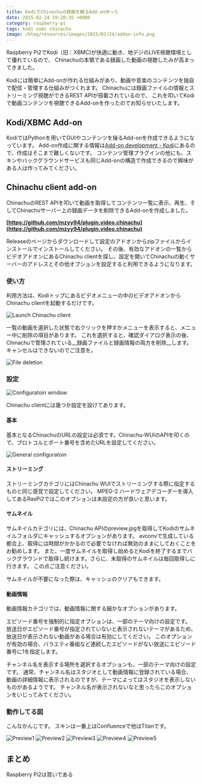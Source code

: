 ```yaml
---
title: KodiでChinachuの録画を観るAdd-on作った
date: 2015-02-24 19:28:35 +0900
category: raspberry-pi
tags: kodi osmc chinachu
image: /blog/resources/images/2015/02/24/addon-info.png
---
```


Raspberry Pi2でKodi（旧：XBMC)が快適に動き、地デジのLIVE視聴環境として優れているので、
Chinachuの本領である録画した動画の視聴したみが高まってきました。

Kodiには簡単にAdd-onが作れる仕組みがあり、動画や音楽のコンテンツを独自で配信・管理する仕組みがつくれます。
Chinachuには録画ファイルの情報とストリーミング視聴ができるREST APIが搭載されているので、
これを叩いてKodiで動画コンテンツを視聴できるAdd-onを作ったのでお知らせいたします。

<!-- more -->

## Kodi/XBMC Add-on

KodiではPythonを用いてGUIやコンテンツを操るAdd-onを作成できるようになっています。
Add-on作成に関する情報は[Add-on development - Kodi](http://kodi.wiki/view/Add-on_development)にあるので、作成はそこまで難しくないです。
コンテンツ管理プラグインの他にも、スキンやバックグラウンドサービスも同じAdd-onの構造で作成できるので興味がある人は作ってみてください。

## Chinachu client add-on

ChinachuのREST APIを叩いて動画を取得してコンテンツ一覧に表示、再生、そしてChinachuサーバー上の録画データを削除できるAdd-onを作成しました。

__[https://github.com/mzyy94/plugin.video.chinachu](https://github.com/mzyy94/plugin.video.chinachu)__


Releaseのページからダウンロードして設定のアドオンからzipファイルからインストールでインストールしてください。
その後、有効なアドオンの一覧からビデオアドオンにあるChinachu clientを探し、設定を開いてChinachuの動くサーバーのアドレスとその他オプションを設定すると利用できるようになります。

### 使い方
利用方法は、Kodiトップにあるビデオメニューの中のビデオアドオンからChinachu clientを起動するだけです。

![Launch Chinachu client](/blog/resources/images/2015/02/24/launch-chinachu-client.png)

一覧の動画を選択した状態で右クリックを押すかメニューを表示すると、メニュー中に削除の項目があります。
これを選択すると、確認ダイアログ表示の後、Chinachuで管理されている__録画ファイルと録画情報の両方を削除__します。
キャンセルはできないのでご注意を。

![File deletion](/blog/resources/images/2015/02/24/deletion-dialog.png)

### 設定

![Configuratoin window](/blog/resources/images/2015/02/24/configuration-window.png)


Chinachu clientには幾つか設定を設けてあります。

#### 基本
基本となるChinachuのURLの設定は必須です。Chinachu-WUIのAPIを叩くので、プロトコルとポート番号を含めたURLを設定してください。

![General configuratoin](/blog/resources/images/2015/02/24/general-configuration.png)

#### ストリーミング
ストリーミングカテゴリにはChinachu WUIでストリーミングする際に指定するものと同じ感覚で設定してください。
MPEG-2 ハードウェアデコーダーを導入してあるRasPi2ではこのオプションは未設定の方が良いと思います。

#### サムネイル
サムネイルカテゴリには、Chinachu APIのpreview.jpgを取得してKodiのサムネイルフォルダにキャッシュするオプションがあります。
avconvで生成している都合上、取得には時間がかかるので必要でなければ無効のままにしておくことをお勧めします。
また、一度サムネイルを取得し始めるとKodiを終了するまでバックグラウンドで取得し続けます。さらに、未取得のサムネイルは毎回取得しに行きます。
この点ご注意ください。

サムネイルが不要になった際は、キャッシュのクリアもできます。

#### 動画情報
動画情報カテゴリでは、動画情報に関する細かなオプションがあります。

エピソード番号を強制的に指定オプションは、一部のテーマ向けの設定です。
放送日がエピソード番号が指定されていないと表示されないテーマがあるため、放送日が表示されない動画がある場合は有効にしてください。
このオプションが有効の場合、バラエティ番組など連続したエピソードがない放送にエピソード番号に1を指定します。

チャンネル名を表示する場所を選択するオプションも、一部のテーマ向けの設定です。
通常、チャンネル名はスタジオとして動画情報に登録されている場合、動画の詳細情報に表示されるのですが、テーマによってはスタジオを表示しないものがあるようです。
チャンネル名が表示されないなと思ったらこのオプションをいじってみてください。


### 動作してる図
こんなかんじです。
スキンは一番上はConfluenceで他はTitanです。

![Preview1](/blog/resources/images/2015/02/24/preview1.png)
![Preview2](/blog/resources/images/2015/02/24/preview2.png)
![Preview3](/blog/resources/images/2015/02/24/preview3.png)
![Preview4](/blog/resources/images/2015/02/24/preview4.png)
![Preview5](/blog/resources/images/2015/02/24/preview5.png)


## まとめ
Raspberry Pi2は買いである




